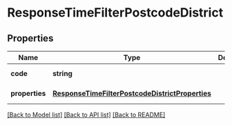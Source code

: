 # ResponseTimeFilterPostcodeDistrict

## Properties
Name | Type | Description | Notes
------------ | ------------- | ------------- | -------------
**code** | **string** |  | [default to null]
**properties** | [**ResponseTimeFilterPostcodeDistrictProperties**](ResponseTimeFilterPostcodeDistrictProperties.md) |  | [default to null]

[[Back to Model list]](../README.md#documentation-for-models) [[Back to API list]](../README.md#documentation-for-api-endpoints) [[Back to README]](../README.md)


